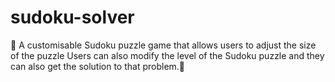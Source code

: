 # sudoku-solver
🎉 A customisable Sudoku puzzle game that allows users to adjust the size of  the puzzle Users can also modify the level of the Sudoku puzzle and they can also get the solution to that problem.🧩
